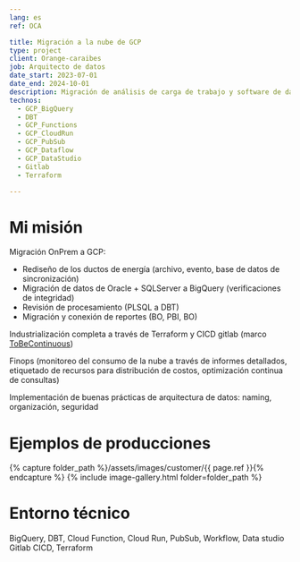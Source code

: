 ```yaml
---
lang: es
ref: OCA

title: Migración a la nube de GCP
type: project
client: Orange-caraibes
job: Arquitecto de datos
date_start: 2023-07-01
date_end: 2024-10-01
description: Migración de análisis de carga de trabajo y software de datos a GCP
technos:
  - GCP_BigQuery
  - DBT
  - GCP_Functions
  - GCP_CloudRun
  - GCP_PubSub
  - GCP_Dataflow
  - GCP_DataStudio
  - Gitlab
  - Terraform

---
```

# Mi misión

Migración OnPrem a GCP: 
- Rediseño de los ductos de energía (archivo, evento, base de datos de sincronización)
- Migración de datos de Oracle + SQLServer a BigQuery (verificaciones de integridad)
- Revisión de procesamiento (PLSQL a DBT)
- Migración y conexión de reportes (BO, PBI, BO)

Industrialización completa a través de Terraform y CICD gitlab (marco [ToBeContinuous](https://to-be-continuous.gitlab.io/doc/intro/))

Finops (monitoreo del consumo de la nube a través de informes detallados, etiquetado de recursos para distribución de costos, optimización continua de consultas)

Implementación de buenas prácticas de arquitectura de datos: naming, organización, seguridad

# Ejemplos de producciones
{% capture folder_path %}/assets/images/customer/{{ page.ref }}{% endcapture %}
{% include image-gallery.html folder=folder_path %}

# Entorno técnico
BigQuery, DBT, Cloud Function, Cloud Run, PubSub, Workflow, Data studio
Gitlab CICD, Terraform
